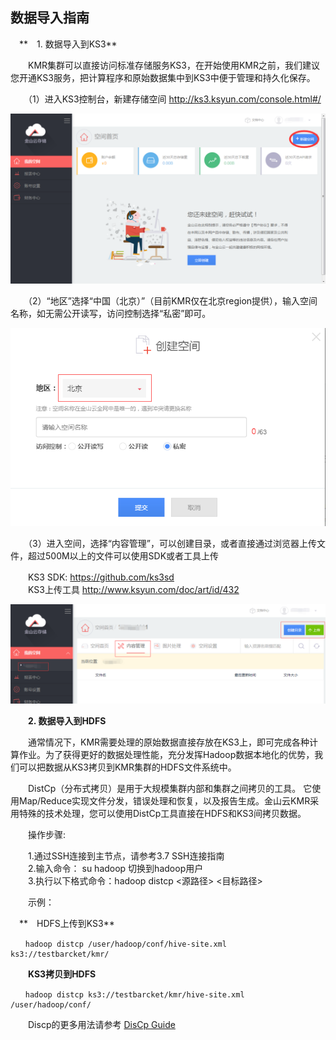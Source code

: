 ## 数据导入指南

　**　1. 数据导入到KS3**

　　KMR集群可以直接访问标准存储服务KS3，在开始使用KMR之前，我们建议您开通KS3服务，把计算程序和原始数据集中到KS3中便于管理和持久化保存。
  
　　（1）进入KS3控制台，新建存储空间 http://ks3.ksyun.com/console.html#/
  
  ![数据导入1](./images/sjdr1.png)
  
　　（2）“地区”选择“中国（北京）”（目前KMR仅在北京region提供），输入空间名称，如无需公开读写，访问控制选择“私密”即可。
  
  ![数据导入2](./images/sjdr2.png)
  
  
  
　　（3）进入空间，选择“内容管理”，可以创建目录，或者直接通过浏览器上传文件，超过500M以上的文件可以使用SDK或者工具上传
  
　　KS3 SDK:     https://github.com/ks3sd<br>
　　KS3上传工具 http://www.ksyun.com/doc/art/id/432
  
  ![数据导入3](./images/sjdr3.png)
  
  
　　**2. 数据导入到HDFS**

　　通常情况下，KMR需要处理的原始数据直接存放在KS3上，即可完成各种计算作业。为了获得更好的数据处理性能，充分发挥Hadoop数据本地化的优势，我们可以把数据从KS3拷贝到KMR集群的HDFS文件系统中。
  
　　DistCp（分布式拷贝）是用于大规模集群内部和集群之间拷贝的工具。 它使用Map/Reduce实现文件分发，错误处理和恢复，以及报告生成。金山云KMR采用特殊的技术处理，您可以使用DistCp工具直接在HDFS和KS3间拷贝数据。
  
　　操作步骤:
  
　　1.通过SSH连接到主节点，请参考3.7 SSH连接指南<br>
　　2.输入命令： su hadoop 切换到hadoop用户<br>
　　3.执行以下格式命令：hadoop distcp <源路径>  <目标路径>

　　示例：
  
　**　HDFS上传到KS3**
 
```
　　hadoop distcp /user/hadoop/conf/hive-site.xml ks3://testbarcket/kmr/
```

　　**KS3拷贝到HDFS**
  
```
　　hadoop distcp ks3://testbarcket/kmr/hive-site.xml /user/hadoop/conf/
```

　　Discp的更多用法请参考 [DisCp Guide](http://hadoop.apache.org/docs/stable1/distcp.html)
  